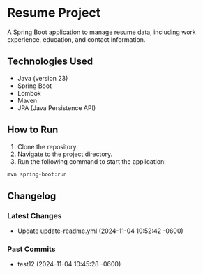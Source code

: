 # Resume Project
A Spring Boot application to manage resume data, including work experience, education, and contact information.

## Technologies Used
- Java (version 23)
- Spring Boot
- Lombok
- Maven
- JPA (Java Persistence API)

## How to Run
1. Clone the repository.
2. Navigate to the project directory.
3. Run the following command to start the application:
```sh
mvn spring-boot:run
```

## Changelog
### Latest Changes
- Update update-readme.yml (2024-11-04 10:52:42 -0600)
### Past Commits
- test12 (2024-11-04 10:45:28 -0600)

